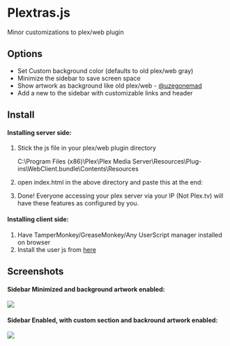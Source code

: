 # Plextras.js
Minor customizations to plex/web plugin

## Options
- Set Custom background color (defaults to old plex/web gray)
- Minimize the sidebar to save screen space
- Show artwork as background like old plex/web - [@uzegonemad](https://github.com/uzegonemad/plexbgartwork)
- Add a new to the sidebar with customizable links and header

## Install
#### Installing server side:
1. Stick the js file in your plex/web plugin directory

    C:\Program Files (x86)\Plex\Plex Media Server\Resources\Plug-ins\WebClient.bundle\Contents\Resources

2. open index.html in the above directory and paste this at the end:

    <script src="/web/Plextras.js"></script>
    
3. Done! Everyone accessing your plex server via your IP (Not Plex.tv) will have these features as configured by you.

#### Installing client side:
1. Have TamperMonkey/GreaseMonkey/Any UserScript manager installed on browser
2. Install the user js from [here](https://github.com/andrewiankidd/Plextras.js/blob/master/Plextras.user.js)

    
## Screenshots
#### Sidebar Minimized and background artwork enabled:              
![](https://raw.githubusercontent.com/andrewiankidd/Plextras.js/master/Screenshots/Artwork_sidebar_enabled.PNG)

#### Sidebar Enabled, with custom section and backround artwork enabled:
![](https://raw.githubusercontent.com/andrewiankidd/Plextras.js/master/Screenshots/Artwork_sidebar_hover.PNG)
